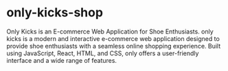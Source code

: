 # only-kicks-shop
Only Kicks is an E-commerce Web Application for Shoe Enthusiasts. only kicks is a modern and interactive e-commerce web application designed to provide shoe enthusiasts with a seamless online shopping experience. Built using JavaScript, React, HTML, and CSS, only offers a user-friendly interface and a wide range of features.
